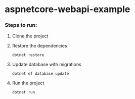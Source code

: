 # aspnetcore-webapi-example

### Steps to run:
1. Clone the project
2. Restore the dependencies

    `dotnet restore`

3. Update database with migrations

    `dotnet ef database update`

4. Run the project

    `dotnet run`
